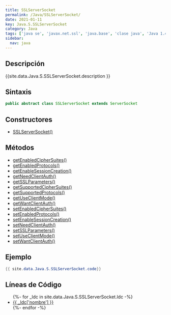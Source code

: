 ```yaml
---
title: SSLServerSocket
permalink: /Java/SSLServerSocket/
date: 2021-01-11
key: Java.S.SSLServerSocket
category: Java
tags: ['java se', 'javax.net.ssl', 'java.base', 'clase java', 'Java 1.4']
sidebar: 
  nav: java
---
```


## Descripción
{{site.data.Java.S.SSLServerSocket.description }}

## Sintaxis
~~~java
public abstract class SSLServerSocket extends ServerSocket
~~~

## Constructores
* [SSLServerSocket()](/Java/SSLServerSocket/SSLServerSocket/)

## Métodos
* [getEnabledCipherSuites()](/Java/SSLServerSocket/getEnabledCipherSuites)
* [getEnabledProtocols()](/Java/SSLServerSocket/getEnabledProtocols)
* [getEnableSessionCreation()](/Java/SSLServerSocket/getEnableSessionCreation)
* [getNeedClientAuth()](/Java/SSLServerSocket/getNeedClientAuth)
* [getSSLParameters()](/Java/SSLServerSocket/getSSLParameters)
* [getSupportedCipherSuites()](/Java/SSLServerSocket/getSupportedCipherSuites)
* [getSupportedProtocols()](/Java/SSLServerSocket/getSupportedProtocols)
* [getUseClientMode()](/Java/SSLServerSocket/getUseClientMode)
* [getWantClientAuth()](/Java/SSLServerSocket/getWantClientAuth)
* [setEnabledCipherSuites()](/Java/SSLServerSocket/setEnabledCipherSuites)
* [setEnabledProtocols()](/Java/SSLServerSocket/setEnabledProtocols)
* [setEnableSessionCreation()](/Java/SSLServerSocket/setEnableSessionCreation)
* [setNeedClientAuth()](/Java/SSLServerSocket/setNeedClientAuth)
* [setSSLParameters()](/Java/SSLServerSocket/setSSLParameters)
* [setUseClientMode()](/Java/SSLServerSocket/setUseClientMode)
* [setWantClientAuth()](/Java/SSLServerSocket/setWantClientAuth)

## Ejemplo
~~~java
{{ site.data.Java.S.SSLServerSocket.code}}
~~~

## Líneas de Código
<ul>
{%- for _ldc in site.data.Java.S.SSLServerSocket.ldc -%}
   <li>
       <a href="{{_ldc['url'] }}">{{ _ldc['nombre'] }}</a>
   </li>
{%- endfor -%}
</ul>
